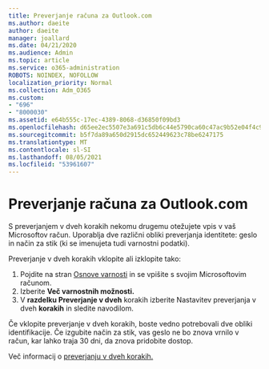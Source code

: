 ```yaml
---
title: Preverjanje računa za Outlook.com
ms.author: daeite
author: daeite
manager: joallard
ms.date: 04/21/2020
ms.audience: Admin
ms.topic: article
ms.service: o365-administration
ROBOTS: NOINDEX, NOFOLLOW
localization_priority: Normal
ms.collection: Adm_O365
ms.custom:
- "696"
- "8000030"
ms.assetid: e64b555c-17ec-4389-8068-d36850f09bd3
ms.openlocfilehash: d65ee2ec5507e3a691c5db6c44e5790ca60c47ac9b52e04f4c9052bf9503402d
ms.sourcegitcommit: b5f7da89a650d2915dc652449623c78be6247175
ms.translationtype: MT
ms.contentlocale: sl-SI
ms.lasthandoff: 08/05/2021
ms.locfileid: "53961607"
---
```

# <a name="how-to-verify-your-outlookcom-account"></a>Preverjanje računa za Outlook.com

S preverjanjem v dveh korakih nekomu drugemu otežujete vpis v vaš Microsoftov račun. Uporablja dve različni obliki preverjanja identitete: geslo in način za stik (ki se imenujeta tudi varnostni podatki).
  
Preverjanje v dveh korakih vklopite ali izklopite tako:
  
1. Pojdite na stran [Osnove varnosti](https://go.microsoft.com/fwlink/?linkid=842325) in se vpišite s svojim Microsoftovim računom.
2. Izberite **Več varnostnih možnosti.**
3. V **razdelku Preverjanje v dveh** korakih izberite Nastavitev preverjanja v dveh **korakih** in sledite navodilom.

Če vklopite preverjanje v dveh korakih, boste vedno potrebovali dve obliki identifikacije. Če izgubite način za stik, vas geslo ne bo znova vrnilo v račun, kar lahko traja 30 dni, da znova pridobite dostop.
  
Več informacij o [preverjanju v dveh korakih.](https://go.microsoft.com/fwlink/?linkid=872270)
  